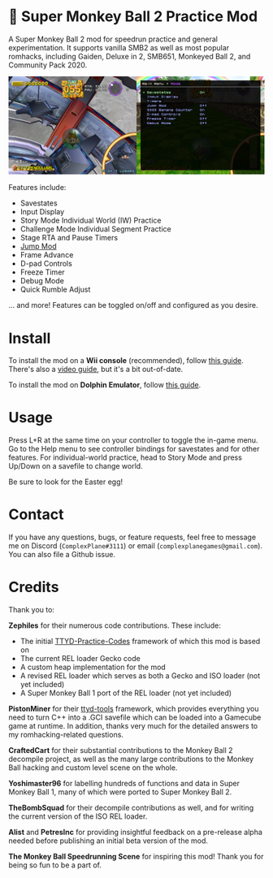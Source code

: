 # :confetti_ball: Super Monkey Ball 2 Practice Mod

A Super Monkey Ball 2 mod for speedrun practice and general experimentation. It supports vanilla SMB2 as well as most
popular romhacks, including Gaiden, Deluxe in 2, SMB651, Monkeyed Ball 2, and Community Pack 2020.

![Dual Screenshots](doc/dual-screenshot.png)

Features include:

* Savestates
* Input Display
* Story Mode Individual World (IW) Practice
* Challenge Mode Individual Segment Practice
* Stage RTA and Pause Timers
* [Jump Mod](https://www.youtube.com/watch?v=kWAunK6Av-Q)
* Frame Advance
* D-pad Controls
* Freeze Timer
* Debug Mode
* Quick Rumble Adjust

... and more! Features can be toggled on/off and configured as you desire.

# Install

To install the mod on a **Wii console** (recommended), follow [this guide](doc/console-setup-guide.md). There's also
a [video guide](https://www.youtube.com/watch?v=BwI_HtiMUiQ&list=PL7BL-I_VX5tNeBwc7jlweIXvf59QG_dMG&index=1), but it's a
bit out-of-date.

To install the mod on **Dolphin Emulator**, follow [this guide](doc/dolphin-setup-guide.md).

# Usage

Press L+R at the same time on your controller to toggle the in-game menu. Go to the Help menu to see controller bindings
for savestates and for other features. For individual-world practice, head to Story Mode and press Up/Down on a savefile
to change world.

Be sure to look for the Easter egg!

# Contact

If you have any questions, bugs, or feature requests, feel free to message me on Discord (`ComplexPlane#3111`) or
email (`complexplanegames@gmail.com`). You can also file a Github issue.

# Credits

Thank you to:

**Zephiles** for their numerous code contributions. These include:

* The initial [TTYD-Practice-Codes](https://github.com/Zephiles/TTYD-Practice-Codes) framework of which this mod is
  based on
* The current REL loader Gecko code
* A custom heap implementation for the mod
* A revised REL loader which serves as both a Gecko and ISO loader (not yet included)
* A Super Monkey Ball 1 port of the REL loader (not yet included)

**PistonMiner** for their [ttyd-tools](https://github.com/PistonMiner/ttyd-tools) framework, which provides everything you need to turn C++ into a .GCI savefile which can be loaded into a Gamecube game at runtime. In addition, thanks very much for the detailed answers to my romhacking-related questions.

**CraftedCart** for their substantial contributions to the Monkey Ball 2 decompile project, as well as the many large contributions to the Monkey Ball hacking and custom level scene on the whole.

**Yoshimaster96** for labelling hundreds of functions and data in Super Monkey Ball 1, many of which were ported to Super Monkey Ball 2.

**TheBombSquad** for their decompile contributions as well, and for writing the current version of the ISO REL loader.

**Alist** and **PetresInc** for providing insightful feedback on a pre-release alpha needed before publishing an initial beta version of the mod.

**The Monkey Ball Speedrunning Scene** for inspiring this mod! Thank you for being so fun to be a part of.
